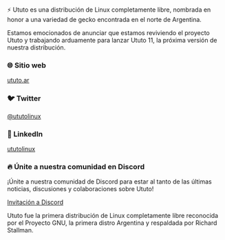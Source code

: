 :zap: Ututo es una distribución de Linux completamente libre, nombrada en honor a una variedad de gecko encontrada en el norte de Argentina.

Estamos emocionados de anunciar que estamos reviviendo el proyecto Ututo y trabajando arduamente para lanzar Ututo 11, la próxima versión de nuestra distribución.

### 🌐 Sitio web

[ututo.ar](https://ututo.ar)

### 🐦 Twitter

[@ututolinux](https://twitter.com/ututolinux)

### 💼 LinkedIn

[ututolinux](https://www.linkedin.com/company/ututo)

### 🔥 Únite a nuestra comunidad en Discord

¡Únite a nuestra comunidad de Discord para estar al tanto de las últimas noticias, discusiones y colaboraciones sobre Ututo!

[Invitación a Discord](https://discord.com/invite/ASEuyrfpFy)

Ututo fue la primera distribución de Linux completamente libre reconocida por el Proyecto GNU, la primera distro Argentina y respaldada por Richard Stallman.

